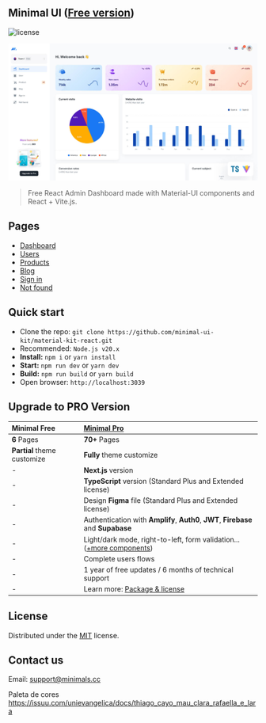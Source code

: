 ## Minimal UI ([Free version](https://free.minimals.cc/))

![license](https://img.shields.io/badge/license-MIT-blue.svg)

![preview](public/assets/images/minimal-free-preview.jpg)

> Free React Admin Dashboard made with Material-UI components and React + Vite.js.

## Pages

- [Dashboard](https://free.minimals.cc/)
- [Users](https://free.minimals.cc/user)
- [Products](https://free.minimals.cc/products)
- [Blog](https://free.minimals.cc/blog)
- [Sign in](https://free.minimals.cc/sign-in)
- [Not found](https://free.minimals.cc/404)

## Quick start

- Clone the repo: `git clone https://github.com/minimal-ui-kit/material-kit-react.git`
- Recommended: `Node.js v20.x`
- **Install:** `npm i` or `yarn install`
- **Start:** `npm run dev` or `yarn dev`
- **Build:** `npm run build` or `yarn build`
- Open browser: `http://localhost:3039`

## Upgrade to PRO Version

| Minimal Free                | [Minimal Pro](https://material-ui.com/store/items/minimal-dashboard/)                                   |
| :-------------------------- | :------------------------------------------------------------------------------------------------------ |
| **6** Pages                 | **70+** Pages                                                                                           |
| **Partial** theme customize | **Fully** theme customize                                                                               |
| -                           | **Next.js** version                                                                                     |
| -                           | **TypeScript** version (Standard Plus and Extended license)                                             |
| -                           | Design **Figma** file (Standard Plus and Extended license)                                              |
| -                           | Authentication with **Amplify**, **Auth0**, **JWT**, **Firebase** and **Supabase**                      |
| -                           | Light/dark mode, right-to-left, form validation... ([+more components](https://minimals.cc/components)) |
| -                           | Complete users flows                                                                                    |
| -                           | 1 year of free updates / 6 months of technical support                                                  |
| -                           | Learn more: [Package & license](https://docs.minimals.cc/package)                                       |

## License

Distributed under the [MIT](https://github.com/minimal-ui-kit/minimal.free/blob/main/LICENSE.md) license.

## Contact us

Email: support@minimals.cc


Paleta de cores https://issuu.com/unievangelica/docs/thiago_cayo_mau_clara_rafaella_e_lara